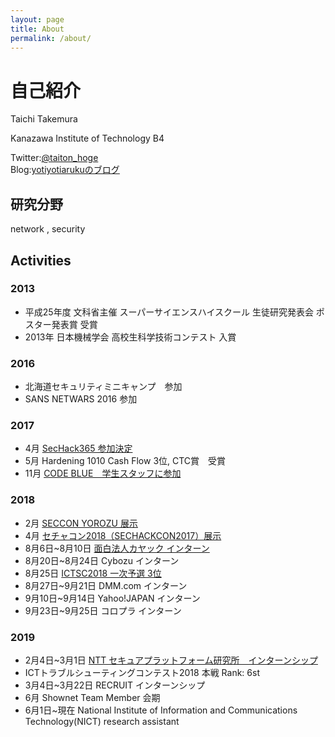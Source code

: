 ```yaml
---
layout: page
title: About
permalink: /about/
---
```


# 自己紹介

Taichi Takemura

Kanazawa Institute of Technology B4

Twitter:[@taiton_hoge](https://twitter.com/taiton_hoge)  
Blog:[yotiyotiarukuのブログ](http://yotiyotiaruku.hatenablog.com/)

## 研究分野

network , security

## Activities

### 2013

- 平成25年度 文科省主催 スーパーサイエンスハイスクール 生徒研究発表会 ポスター発表賞 受賞
- 2013年 日本機械学会 高校生科学技術コンテスト 入賞

### 2016
- 北海道セキュリティミニキャンプ　参加
- SANS NETWARS 2016 参加

### 2017

- 4月 [SecHack365 参加決定](https://twitter.com/taiton_hoge/status/862758547326554112)
- 5月 Hardening 1010 Cash Flow 3位, CTC賞　受賞
- 11月 [CODE BLUE　学生スタッフに参加](http://yotiyotiaruku.hatenablog.com/entry/2018/01/29/113805)

### 2018

- 2月 [SECCON YOROZU 展示](https://2017.seccon.jp/news/summary/seccon-20171/seccon2017.html)
- 4月 [セチャコン2018（SECHACKCON2017）展示](https://2017.seccon.jp/news/2018sechackcon2017.html)
- 8月6日~8月10日 [面白法人カヤック インターン](https://yotiyotiaruku.hatenablog.com/entry/2018/12/16/200127)
- 8月20日~8月24日 Cybozu インターン
- 8月25日 [ICTSC2018 一次予選 3位](https://icttoracon.net/archives/6950)
- 8月27日~9月21日 DMM.com インターン
- 9月10日~9月14日 Yahoo!JAPAN インターン
- 9月23日~9月25日 コロプラ インターン

### 2019

- 2月4日~3月1日 [NTT セキュアプラットフォーム研究所　インターンシップ](https://yotiyotiaruku.hatenablog.com/entry/2019/04/21/085449)
- ICTトラブルシューティングコンテスト2018 本戦 Rank: 6st
- 3月4日~3月22日 RECRUIT インターンシップ
- 6月 Shownet Team Member 会期
- 6月1日~現在 National Institute of Information and Communications Technology(NICT) research assistant 
